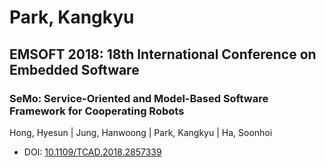 # Park, Kangkyu

## EMSOFT 2018: 18th International Conference on Embedded Software

### SeMo: Service-Oriented and Model-Based Software Framework for Cooperating Robots
Hong, Hyesun | Jung, Hanwoong | Park, Kangkyu | Ha, Soonhoi
* DOI: [10.1109/TCAD.2018.2857339](https://doi.org/10.1109/TCAD.2018.2857339)

